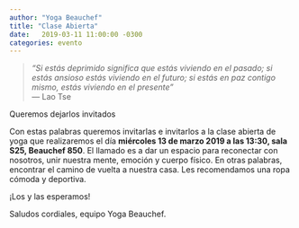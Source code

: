 ```yaml
---
author: "Yoga Beauchef"
title: "Clase Abierta"
date:   2019-03-11 11:00:00 -0300
categories: evento
---
```

 
> *“Si estás deprimido significa que estás viviendo en el pasado; si estás ansioso estás viviendo en el futuro; si estás en paz contigo mismo, estás viviendo en el presente”* <br /> — Lao Tse 

Queremos dejarlos invitados

Con estas palabras queremos invitarlas e invitarlos a la clase abierta de yoga que realizaremos el día **miércoles 13 de marzo 2019 a las 13:30, sala S25, Beauchef 850**. El llamado es a dar un espacio para reconectar con nosotros, unir nuestra mente, emoción y cuerpo físico. En otras palabras, encontrar el camino de vuelta a nuestra casa. Les recomendamos una ropa cómoda y deportiva.

¡Los y las esperamos!

Saludos cordiales, equipo Yoga Beauchef.

